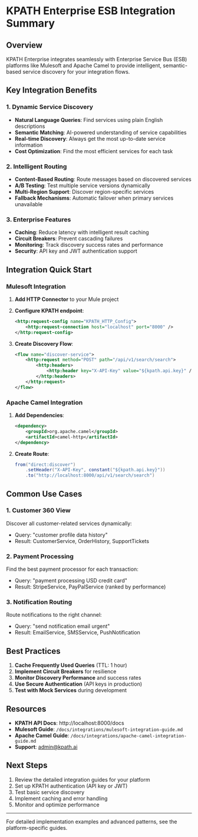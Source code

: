 # KPATH Enterprise ESB Integration Summary

## Overview

KPATH Enterprise integrates seamlessly with Enterprise Service Bus (ESB) platforms like Mulesoft and Apache Camel to provide intelligent, semantic-based service discovery for your integration flows.

## Key Integration Benefits

### 1. Dynamic Service Discovery
- **Natural Language Queries**: Find services using plain English descriptions
- **Semantic Matching**: AI-powered understanding of service capabilities
- **Real-time Discovery**: Always get the most up-to-date service information
- **Cost Optimization**: Find the most efficient services for each task

### 2. Intelligent Routing
- **Content-Based Routing**: Route messages based on discovered services
- **A/B Testing**: Test multiple service versions dynamically
- **Multi-Region Support**: Discover region-specific services
- **Fallback Mechanisms**: Automatic failover when primary services unavailable

### 3. Enterprise Features
- **Caching**: Reduce latency with intelligent result caching
- **Circuit Breakers**: Prevent cascading failures
- **Monitoring**: Track discovery success rates and performance
- **Security**: API key and JWT authentication support

## Integration Quick Start

### Mulesoft Integration

1. **Add HTTP Connector** to your Mule project
2. **Configure KPATH endpoint**:
   ```xml
   <http:request-config name="KPATH_HTTP_Config">
       <http:request-connection host="localhost" port="8000" />
   </http:request-config>
   ```

3. **Create Discovery Flow**:
   ```xml
   <flow name="discover-service">
       <http:request method="POST" path="/api/v1/search/search">
           <http:headers>
               <http:header key="X-API-Key" value="${kpath.api.key}" />
           </http:headers>
       </http:request>
   </flow>
   ```

### Apache Camel Integration

1. **Add Dependencies**:
   ```xml
   <dependency>
       <groupId>org.apache.camel</groupId>
       <artifactId>camel-http</artifactId>
   </dependency>
   ```

2. **Create Route**:
   ```java
   from("direct:discover")
       .setHeader("X-API-Key", constant("${kpath.api.key}"))
       .to("http://localhost:8000/api/v1/search/search")
   ```

## Common Use Cases

### 1. Customer 360 View
Discover all customer-related services dynamically:
- Query: "customer profile data history"
- Result: CustomerService, OrderHistory, SupportTickets

### 2. Payment Processing
Find the best payment processor for each transaction:
- Query: "payment processing USD credit card"
- Result: StripeService, PayPalService (ranked by performance)

### 3. Notification Routing
Route notifications to the right channel:
- Query: "send notification email urgent"
- Result: EmailService, SMSService, PushNotification

## Best Practices

1. **Cache Frequently Used Queries** (TTL: 1 hour)
2. **Implement Circuit Breakers** for resilience
3. **Monitor Discovery Performance** and success rates
4. **Use Secure Authentication** (API keys in production)
5. **Test with Mock Services** during development

## Resources

- **KPATH API Docs**: http://localhost:8000/docs
- **Mulesoft Guide**: `/docs/integrations/mulesoft-integration-guide.md`
- **Apache Camel Guide**: `/docs/integrations/apache-camel-integration-guide.md`
- **Support**: admin@kpath.ai

## Next Steps

1. Review the detailed integration guides for your platform
2. Set up KPATH authentication (API key or JWT)
3. Test basic service discovery
4. Implement caching and error handling
5. Monitor and optimize performance

---

For detailed implementation examples and advanced patterns, see the platform-specific guides.
